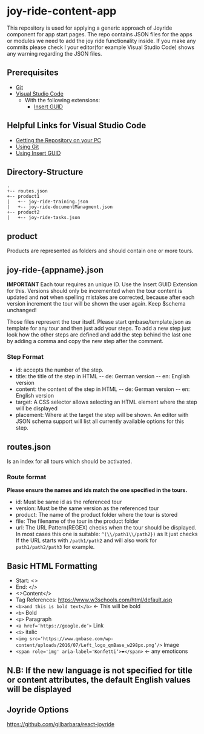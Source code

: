 # joy-ride-content-app

This repository is used for applying a generic approach of Joyride component for app start pages. The repo contains JSON files for the apps or modules we need to add the joy ride functionality inside. If you make any commits please check I your editor(for example Visual Studio Code) shows any warning regarding the JSON files.

## Prerequisites

* [Git](https://git-scm.com/download/win)
* [Visual Studio Code](https://code.visualstudio.com/download)
  * With the following extensions:
    * [Insert GUID](https://marketplace.visualstudio.com/items?itemName=heaths.vscode-guid)

## Helpful Links for Visual Studio Code

* [Getting the Repository on your PC](https://code.visualstudio.com/docs/editor/github)
* [Using Git](https://code.visualstudio.com/docs/editor/versioncontrol)
* [Using Insert GUID](https://devblogs.microsoft.com/setup/insert-guids-directly-into-visual-studio-code/)

## Directory-Structure

```text
.
+-- routes.json
+-- product1
|   +-- joy-ride-training.json
|   +-- joy-ride-documentManagment.json
+-- product2
|   +-- joy-ride-tasks.json
```

## product

Products are represented as folders and should contain one or more tours.

## joy-ride-{appname}.json

**IMPORTANT** Each tour requires an unique ID. Use the Insert GUID Extension for this. Versions should only be incremented when the tour content is updated and **not** when spelling mistakes are corrected, because after each version increment the tour will be shown the user again. Keep $schema unchanged!

Those files represent the tour itself. Please start qmbase/template.json as template for any tour and then just add your steps. To add a new step just look how the other steps are defined and add the step behind the last one by adding a comma and copy the new step after the comment.


### Step Format
- id: accepts the number of the step.
- title: the title of the step in HTML
-- de: German version
-- en: English version
- content: the content of the step in HTML
-- de: German version
-- en: English version
- target: A CSS selector allows selecting an HTML element where the step will be displayed
- placement: Where at the target the step will be shown. An editor with JSON schema support will list all currently available options for this step.

## routes.json

Is an index for all tours which should be activated.

### Route format

**Please ensure the names and ids match the one specified in the tours.**

* id: Must be same id as the referenced tour
* version: Must be the same version as the referenced tour
* product: The name of the product folder where the tour is stored
* file: The filename of the tour in the product folder
* url: The URL Pattern(REGEX) checks when the tour should be displayed. In most cases this one is suitable: `^(\\/path1\\/path2})` as It just checks If the URL starts with `/path1/path2` and will also work for `path1/path2/path3` for example.


## Basic HTML Formatting

- Start: <>
- End: </>
- <>Content</>
- Tag References: https://www.w3schools.com/html/default.asp
- `<b>and this is bold text</b>` <- This will be bold
- `<b>` Bold
- `<p>` Paragraph
- `<a href=‘https://google.de’>` Link
- `<i>` italic
- `<img src=‘https://www.qmbase.com/wp-content/uploads/2016/07/Left_logo_qmBase_w298px.png’/>` Image
- `<span role='img' aria-label='Konfetti‘>❤</span>`  <- any emoticons

## N.B: If the new language is not specified for title or content attributes, the default English values will be displayed

## Joyride Options

https://github.com/gilbarbara/react-joyride

